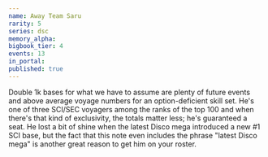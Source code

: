 ```yaml
---
name: Away Team Saru
rarity: 5
series: dsc
memory_alpha:
bigbook_tier: 4
events: 13
in_portal:
published: true
---
```


Double 1k bases for what we have to assume are plenty of future events and above average voyage numbers for an option-deficient skill set. He's one of three SCI/SEC voyagers among the ranks of the top 100 and when there's that kind of exclusivity, the totals matter less; he's guaranteed a seat. He lost a bit of shine when the latest Disco mega introduced a new #1 SCI base, but the fact that this note even includes the phrase "latest Disco mega" is another great reason to get him on your roster.
